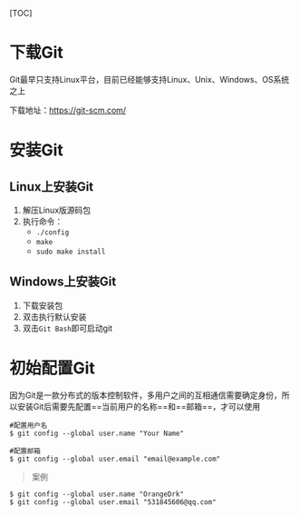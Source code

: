 [TOC]



# 下载Git

Git最早只支持Linux平台，目前已经能够支持Linux、Unix、Windows、OS系统之上

下载地址：https://git-scm.com/



# 安装Git

## Linux上安装Git

1. 解压Linux版源码包
2. 执行命令：
   - `./config`
   - `make`
   - `sudo make install`

## Windows上安装Git

1. 下载安装包
2. 双击执行默认安装
3. 双击`Git Bash`即可启动git



# 初始配置Git

因为Git是一款分布式的版本控制软件，多用户之间的互相通信需要确定身份，所以安装Git后需要先配置==当前用户的名称==和==邮箱==，才可以使用

```shell
#配置用户名
$ git config --global user.name "Your Name"

#配置邮箱
$ git config --global user.email "email@example.com"
```

> 案例

```shell
$ git config --global user.name "OrangeDrk"
$ git config --global user.email "531845606@qq.com"
```

